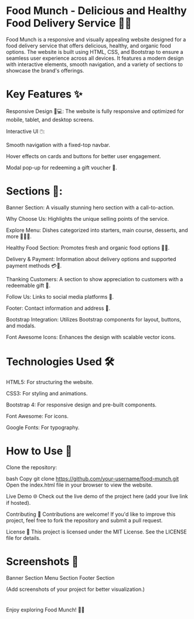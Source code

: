 # Food Munch - Delicious and Healthy Food Delivery Service 🍴🥗
Food Munch is a responsive and visually appealing website designed for a food delivery service that offers delicious, healthy, and organic food options. The website is built using HTML, CSS, and Bootstrap to ensure a seamless user experience across all devices. It features a modern design with interactive elements, smooth navigation, and a variety of sections to showcase the brand's offerings.

# Key Features ✨
Responsive Design 📱💻: The website is fully responsive and optimized for mobile, tablet, and desktop screens.

Interactive UI 🖱️:

Smooth navigation with a fixed-top navbar.

Hover effects on cards and buttons for better user engagement.

Modal pop-up for redeeming a gift voucher 🎁.

# Sections 📑:

Banner Section: A visually stunning hero section with a call-to-action.

Why Choose Us: Highlights the unique selling points of the service.

Explore Menu: Dishes categorized into starters, main course, desserts, and more 🍤🍜🍰.

Healthy Food Section: Promotes fresh and organic food options 🥦🍎.

Delivery & Payment: Information about delivery options and supported payment methods 💳🚚.

Thanking Customers: A section to show appreciation to customers with a redeemable gift 🎉.

Follow Us: Links to social media platforms 📱.

Footer: Contact information and address 📍.

Bootstrap Integration: Utilizes Bootstrap components for layout, buttons, and modals.

Font Awesome Icons: Enhances the design with scalable vector icons.

# Technologies Used 🛠️
HTML5: For structuring the website.

CSS3: For styling and animations.

Bootstrap 4: For responsive design and pre-built components.

Font Awesome: For icons.

Google Fonts: For typography.

# How to Use 🚀
Clone the repository:

bash
Copy
git clone https://github.com/your-username/food-munch.git
Open the index.html file in your browser to view the website.

Live Demo 🌐
Check out the live demo of the project here (add your live link if hosted).

Contributing 🤝
Contributions are welcome! If you'd like to improve this project, feel free to fork the repository and submit a pull request.

License 📜
This project is licensed under the MIT License. See the LICENSE file for details.

# Screenshots 📸
Banner Section
Menu Section
Footer Section

(Add screenshots of your project for better visualization.)
# 
Enjoy exploring Food Munch! 🍴😋
